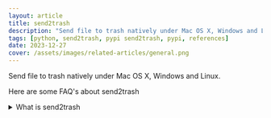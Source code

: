 ```yaml
---
layout: article
title: send2trash
description: "Send file to trash natively under Mac OS X, Windows and Linux."
tags: [python, send2trash, pypi send2trash, pypi, references]
date: 2023-12-27
cover: /assets/images/related-articles/general.png
---
```


Send file to trash natively under Mac OS X, Windows and Linux.

Here are some FAQ's about send2trash
<details>
<summary>What is send2trash</summary>
Send file to trash natively under Mac OS X, Windows and Linux.
</details>
